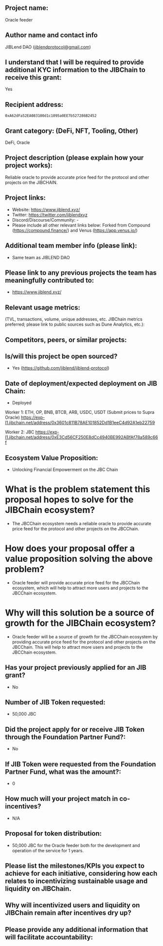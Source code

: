 ## Project name:

Oracle feeder

## Author name and contact info

JIBLend DAO (jiblendprotocol@gmail.com)

## I understand that I will be required to provide additional KYC information to the JIBChain to receive this grant:

Yes

## Recipient address:

`0xA62dFa52EA083100d1c1095a0EE7b527286B2452`

## Grant category: (DeFi, NFT, Tooling, Other)

DeFi, Oracle

## Project description (please explain how your project works):

Reliable oracle to provide accurate price feed for the protocol and other projects on the JIBCHAIN.

## Project links:

- Website: https://www.jiblend.xyz/
- Twitter: https://twitter.com/jiblendxyz
- Discord/Discourse/Community: -
- Please include all other relevant links below: Forked from Compound (https://compound.finance/) and Venus (https://app.venus.io/)

## Additional team member info (please link):

- Same team as JIBLEND DAO

## Please link to any previous projects the team has meaningfully contributed to:

- https://www.jiblend.xyz/

## Relevant usage metrics:

(TVL, transactions, volume, unique addresses, etc. JIBChain metrics preferred; please link to public sources such as Dune Analytics, etc.):

## Competitors, peers, or similar projects:

## Is/will this project be open sourced?

- Yes (https://github.com/jiblend/jiblend-protocol)

## Date of deployment/expected deployment on JIB Chain:

- Deployed

Worker 1: ETH, OP, BNB, BTCB, ARB, USDC, USDT (Submit prices to Supra Oracle)
https://exp-l1.jibchain.net/address/0x3601c811B78AE101852Dd1B1eeC4d92A1eb22759

Worker 2: JBC
https://exp-l1.jibchain.net/address/0xE3Cd56CF250E8dCc4940BE992ABfAf78a589c66f

## Ecosystem Value Proposition:

- Unlocking Financial Empowerment on the JBC Chain

# What is the problem statement this proposal hopes to solve for the JIBChain ecosystem?

- The JBCChain ecosystem needs a reliable oracle to provide accurate price feed for the protocol and other projects on the JBCChain.

# How does your proposal offer a value proposition solving the above problem?

- Oracle feeder will provide accurate price feed for the JBCChain ecosystem, which will help to attract more users and projects to the JBCChain ecosystem.

# Why will this solution be a source of growth for the JIBChain ecosystem?

- Oracle feeder will be a source of growth for the JBCChain ecosystem by providing accurate price feed for the protocol and other projects on the JBCChain. This will help to attract more users and projects to the JBCChain ecosystem.

## Has your project previously applied for an JIB grant?

- No

## Number of JIB Token requested:

- 50,000 JBC

## Did the project apply for or receive JIB Token through the Foundation Partner Fund?:

- No

## If JIB Token were requested from the Foundation Partner Fund, what was the amount?:

- 0

## How much will your project match in co-incentives?

- N/A

## Proposal for token distribution:

- 50,000 JBC for the Oracle feeder both for the development and operation of the service for 1 years.

## Please list the milestones/KPIs you expect to achieve for each initiative, considering how each relates to incentivizing sustainable usage and liquidity on JIBChain.

## Why will incentivized users and liquidity on JIBChain remain after incentives dry up?

## Please provide any additional information that will facilitate accountability:
